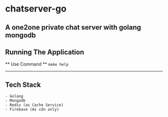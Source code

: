 # chatserver-go

## A one2one private chat server with golang mongodb

## Running The Application

** Use Command **
`make help`

---

## Tech Stack

    - Golang
    - Mongodb
    - Redis (as Cache Service)
    - Firebase (As cdn only)
